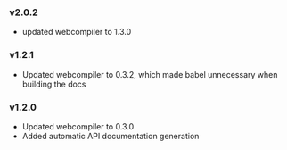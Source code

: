 ### v2.0.2

* updated webcompiler to 1.3.0

### v1.2.1

* Updated webcompiler to 0.3.2, which made babel unnecessary when building the docs

### v1.2.0

* Updated webcompiler to 0.3.0
* Added automatic API documentation generation
